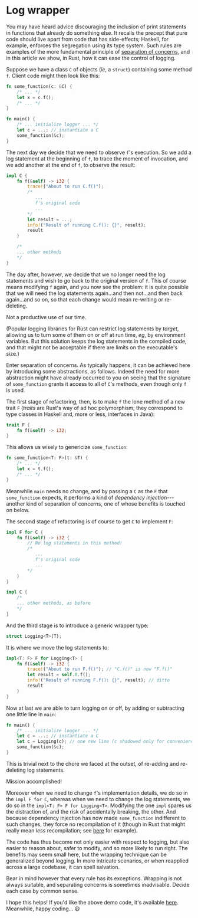 # Log wrapper

You may have heard advice discouraging the inclusion of print statements in
functions that already do something else. It recalls the precept that pure code
should live apart from code that has side-effects; Haskell, for example,
enforces the segregation using its type system. Such rules are examples of the
more fundamental principle of [separation of
concerns](separation_of_concerns.md), and in this article we show, in Rust, how
it can ease the control of logging.

Suppose we have a class `C` of objects (*ie*, a `struct`) containing some
method `f`.  Client code might then look like this:
```rust
fn some_function(c: &C) {
    /* ... */
    let x = c.f();
    /* ... */
}

fn main() {
    /* ... initialize logger ... */
    let c = ...; // instantiate a C
    some_function(&c);
}
```
The next day we decide that we need to observe `f`'s execution. So we add a log
statement at the beginning of `f`, to trace the moment of invocation, and we
add another at the end of `f`, to observe the result:
```rust
impl C {
    fn f(&self) -> i32 {
        trace!("About to run C.f()");
        /*
           ...
           f's original code
           ...
        */
        let result = ...;
        info!("Result of running C.f(): {}", result);
        result
    }

    /*
    ... other methods
    */
}
```

The day after, however, we decide that we no longer need the log statements and
wish to go back to the original version of `f`. This of course means modifying
`f` again, and you now see the problem: it is quite possible that we will need
the log statements again...and then not...and then back again...and so on, so
that each change would mean re-writing or re-deleting.

Not a productive use of our time.

(Popular logging libraries for Rust can restrict log statements by *target*,
allowing us to turn some of them on or off at run time, *eg*, by environment
variables. But this solution keeps the log statements in the compiled code, and
that might not be acceptable if there are limits on the executable's size.)

Enter separation of concerns. As typically happens, it can be achieved here by
introducing some abstractions, as follows. Indeed the need for more abstraction
might have already occurred to you on seeing that the signature of
`some_function` grants it access to all of `C`'s methods, even though only `f`
is used.

The first stage of refactoring, then, is to make `f` the lone method of a new
trait `F` (*traits* are Rust's way of ad hoc polymorphism; they correspond to
type classes in Haskell and, more or less, interfaces in Java):
```rust
trait F {
    fn f(&self) -> i32;
}
```
This allows us wisely to genericize `some_function`:
```rust
fn some_function<T: F>(t: &T) {
    /* ... */
    let x = t.f();
    /* ... */
}
```
Meanwhile `main` needs no change, and by passing a `C` as the `F` that
`some_function` expects, it performs a kind of *dependency injection*---another
kind of separation of concerns, one of whose benefits is touched on below.

The second stage of refactoring is of course to get `C` to implement `F`:
```rust
impl F for C {
    fn f(&self) -> i32 {
        // No log statements in this method!
        /*
           ...
           f's original code
           ...
        */
    }
}

impl C {
    /*
    ... other methods, as before
    */
}
```
And the third stage is to introduce a generic wrapper type:
```rust
struct Logging<T>(T);
```
It is where we move the log statements to:
```rust
impl<T: F> F for Logging<T> {
    fn f(&self) -> i32 {
        trace!("About to run F.f()"); // "C.f()" is now "F.f()"
        let result = self.0.f();
        info!("Result of running F.f(): {}", result); // ditto
        result
    }
}
```
Now at last we are able to turn logging on or off, by adding or subtracting one
little line in `main`:
```rust
fn main() {
    /* ... initialize logger ... */
    let c = ...; // instantiate a C
    let c = Logging(c); // one new line (c shadowed only for convenience)
    some_function(&c);
}
```
This is trivial next to the chore we faced at the outset, of re-adding and
re-deleting log statements.

Mission accomplished!

Moreover when we need to change `f`'s implementation details, we do so in the
`impl F for C`, whereas when we need to change the log statements, we do so in
the `impl<T: F> F for Logging<T>`. Modifying the one `impl` spares us the
distraction of, and the risk of accidentally breaking, the other. And because
dependency injection has now made `some_function` indifferent to such changes,
they force no recompilation of it (though in Rust that might really mean *less*
recompilation; see [here](https://stackoverflow.com/a/44349724) for example).

The code has thus become not only easier with respect to logging, but also
easier to reason about, safer to modify, and so more likely to run right. The
benefits may seem small here, but the wrapping technique can be generalized
beyond logging. In more intricate scenarios, or when reapplied across a large
codebase, it can spell salvation.

Bear in mind however that every rule has its exceptions. Wrapping is not always
suitable, and separating concerns is sometimes inadvisable. Decide each case by
common sense.

I hope this helps! If you'd like the above demo code, it's available
[here](https://github.com/kirkiano/log-wrapper-demo).
Meanwhile, happy coding... :smiley:
